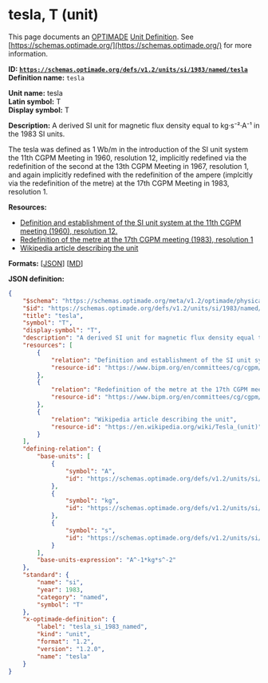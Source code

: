 # tesla, T (unit)

This page documents an [OPTIMADE](https://www.optimade.org/) [Unit Definition](https://schemas.optimade.org/#definitions). See [https://schemas.optimade.org/](https://schemas.optimade.org/) for more information.

**ID: [`https://schemas.optimade.org/defs/v1.2/units/si/1983/named/tesla`](https://schemas.optimade.org/defs/v1.2/units/si/1983/named/tesla.md)**  
**Definition name:** `tesla`

**Unit name:** tesla  
**Latin symbol:** T  
**Display symbol:** T  
  
**Description:** A derived SI unit for magnetic flux density equal to kg·s⁻²·A⁻¹ in the 1983 SI units.

The tesla was defined as 1 Wb/m in the introduction of the SI unit system the 11th CGPM Meeting in 1960, resolution 12, implicitly redefined via the redefinition of the second at the 13th CGPM Meeting in 1967, resolution 1, and again implicitly redefined with the redefinition of the ampere (implcitly via the redefinition of the metre) at the 17th CGPM Meeting in 1983, resolution 1.

**Resources:**

- [Definition and establishment of the SI unit system at the 11th CGPM meeting (1960), resolution 12.](https://www.bipm.org/en/committees/cg/cgpm/11-1960/resolution-12)
- [Redefinition of the metre at the 17th CGPM meeting (1983), resolution 1](https://www.bipm.org/en/committees/cg/cgpm/17-1983/resolution-1)
- [Wikipedia article describing the unit](https://en.wikipedia.org/wiki/Tesla_(unit))


**Formats:** [[JSON](tesla.json)] [[MD](tesla.md)]

**JSON definition:**

``` json
{
    "$schema": "https://schemas.optimade.org/meta/v1.2/optimade/physical_unit_definition.md",
    "$id": "https://schemas.optimade.org/defs/v1.2/units/si/1983/named/tesla",
    "title": "tesla",
    "symbol": "T",
    "display-symbol": "T",
    "description": "A derived SI unit for magnetic flux density equal to kg\u00b7s\u207b\u00b2\u00b7A\u207b\u00b9 in the 1983 SI units.\n\nThe tesla was defined as 1 Wb/m in the introduction of the SI unit system the 11th CGPM Meeting in 1960, resolution 12, implicitly redefined via the redefinition of the second at the 13th CGPM Meeting in 1967, resolution 1, and again implicitly redefined with the redefinition of the ampere (implcitly via the redefinition of the metre) at the 17th CGPM Meeting in 1983, resolution 1.",
    "resources": [
        {
            "relation": "Definition and establishment of the SI unit system at the 11th CGPM meeting (1960), resolution 12.",
            "resource-id": "https://www.bipm.org/en/committees/cg/cgpm/11-1960/resolution-12"
        },
        {
            "relation": "Redefinition of the metre at the 17th CGPM meeting (1983), resolution 1",
            "resource-id": "https://www.bipm.org/en/committees/cg/cgpm/17-1983/resolution-1"
        },
        {
            "relation": "Wikipedia article describing the unit",
            "resource-id": "https://en.wikipedia.org/wiki/Tesla_(unit)"
        }
    ],
    "defining-relation": {
        "base-units": [
            {
                "symbol": "A",
                "id": "https://schemas.optimade.org/defs/v1.2/units/si/1983/base/ampere"
            },
            {
                "symbol": "kg",
                "id": "https://schemas.optimade.org/defs/v1.2/units/si/1960/base/kilogram"
            },
            {
                "symbol": "s",
                "id": "https://schemas.optimade.org/defs/v1.2/units/si/1967/base/second"
            }
        ],
        "base-units-expression": "A^-1*kg*s^-2"
    },
    "standard": {
        "name": "si",
        "year": 1983,
        "category": "named",
        "symbol": "T"
    },
    "x-optimade-definition": {
        "label": "tesla_si_1983_named",
        "kind": "unit",
        "format": "1.2",
        "version": "1.2.0",
        "name": "tesla"
    }
}
```